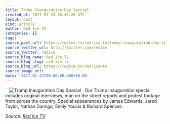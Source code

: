 ```yaml
---
title: Trump Inauguration Day Special
created_at: 2017-01-23 16:43:28 UTC
layout: post
kind: article
author: Red Ice TV
categories: []
tags: 
source_post_url: https://redice.tv/red-ice-tv/trump-inauguration-day-special
source_twitter_url: http://twitter.com/redice
source_twitter: redice
source_blog_name: Red Ice TV
source_blog_slug: red-ice-tv
source_blog_url: https://redice.tv/red-ice-tv
source_image_url: 
date: '2017-01-23T00:00:00.000+00:00'
---
```

<img align="left" hspace="12" alt="Trump Inauguration Day Special" src="https://rdice.net/a/c/t/17/Trump-Inauguration-Day.9cd7b47f.jpg"> Our Trump inauguration special includes original interviews, man on the street reports and protest footage from across the country. Special appearances by James Edwards, Jared Taylor, Nathan Damigo, Emily Youcis &amp; Richard Spencer.<div class="">
    <i>Source: <a href="https://redice.tv/red-ice-tv">Red Ice TV</a></i>
</div>
